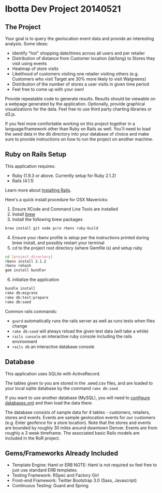 Ibotta Dev Project 20140521
=========


The Project
---
Your goal is to query the geolocation event data and provide an interesting analysis. Some ideas:
* Identify "hot" shopping date/times across all users and per retailer
* Distribution of distance from Customer location (lat/long) to Stores they visit using events
* Heatmap of store visits
* Likelihood of customers visiting one retailer visiting others (e.g. Customers who visit Target are 30% more likely to visit Walgreens)
* Distribution of the number of stores a user visits in given time period
* Feel free to come up with your own!

Provide repeatable code to generate results. Results should be viewable on a webpage generated by the application. Optionally, provide graphical visualizations for the data. Feel free to use third party charting libraries or d3.js. 

If you feel more comfortable working on this project together in a language/framework other than Ruby on Rails as well. You'll  need to load the seed data in the db directory into your database of choice and make sure to provide instructions on how to run the project on another machine.

Ruby on Rails Setup
---

This application requires:

* Ruby (1.9.3 or above. Currently setup for Ruby 2.1.2)
* Rails (4.1.1)

Learn more about [Installing Rails](http://railsapps.github.io/installing-rails.html).

Here's a quick install procedure for OSX Mavericks:

1. Ensure XCode and Command Line Tools are installed
2. Install [brew](http://brew.sh/)
3. Install the following brew packages

  ```sh
  brew install git node pcre rbenv ruby-build
  ```
  
4. Ensure your rbenv profile is setup per the instructions printed during brew install, and possibly restart your terminal
5. cd to the project root directory (where Gemfile is) and setup ruby

  ```sh
  cd [project_directory]
  rbenv install 2.1.2
  rbenv rehash
  gem install bundler
  ```
  
6. initialize the application

  ```sh
  bundle install
  rake db:migrate
  rake db:test:prepare
  rake db:seed
  ```

Common rails commands:
* ```guard``` automatically runs the rails server as well as runs tests when files change
* ```rake db:seed``` will always reload the given test data (will take a while)
* ```rails console``` an interactive ruby console including the rails environment
* ```rails db``` an interactive database console


Database
---

This application uses SQLite with ActiveRecord.

The tables given to you are stored in the .seed.csv files, and are loaded to your local sqlite database by the command ```rake db:seed```

If you want to use another database (MySQL), you will need to [configure databases.yml](http://edgeguides.rubyonrails.org/configuring.html#configuring-a-database) and then load the data there.

The database consists of sample data for 4 tables - customers, retailers, stores and events. Events are sample geolocation events for our customers (e.g. Enter geofence for a store location). Note that the stores and events are bounded by roughly 30 miles around downtown Denver. Events are from roughly a 3 week timeframe. The associated basic Rails models are included in the RoR project. 


Gems/Frameworks Already Included
---
* Template Engine: Haml or ERB NOTE: Haml is not required so feel free to just use standard ERB templates.
* Testing Framework: RSpec and Factory Girl
* Front-end Framework: Twitter Bootstrap 3.0 (Sass, Javascript)
* Continuous Testing: Guard and Spring
